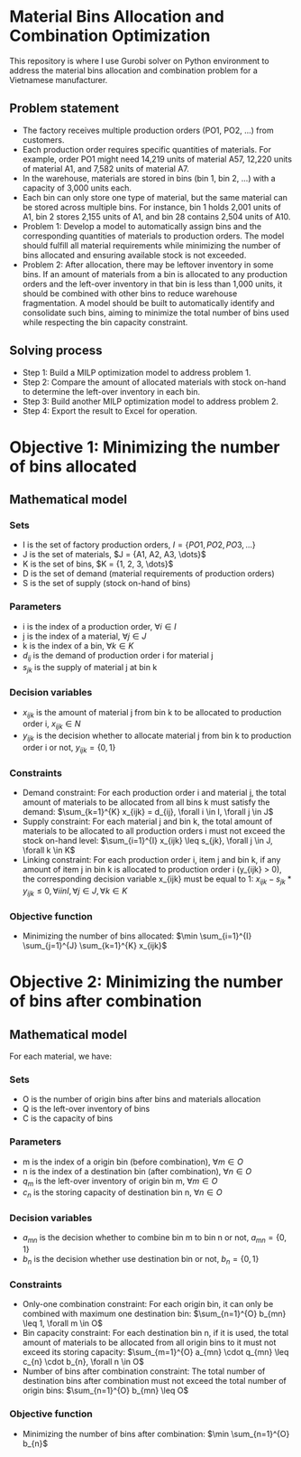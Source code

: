 # Material Bins Allocation and Combination Optimization
This repository is where I use Gurobi solver on Python environment to address the material bins allocation and combination problem for a Vietnamese manufacturer.

## Problem statement
- The factory receives multiple production orders (PO1, PO2, ...) from customers.
- Each production order requires specific quantities of materials. For example, order PO1 might need 14,219 units of material A57, 12,220 units of material A1, and 7,582 units of material A7.
- In the warehouse, materials are stored in bins (bin 1, bin 2, ...) with a capacity of 3,000 units each.
- Each bin can only store one type of material, but the same material can be stored across multiple bins. For instance, bin 1 holds 2,001 units of A1, bin 2 stores 2,155 units of A1, and bin 28 contains 2,504 units of A10.
- Problem 1: Develop a model to automatically assign bins and the corresponding quantities of materials to production orders. The model should fulfill all material requirements while minimizing the number of bins allocated and ensuring available stock is not exceeded.
- Problem 2: After allocation, there may be leftover inventory in some bins. If an amount of materials from a bin is allocated to any production orders and the left-over inventory in that bin is less than 1,000 units, it should be combined with other bins to reduce warehouse fragmentation. A model should be built to automatically identify and consolidate such bins, aiming to minimize the total number of bins used while respecting the bin capacity constraint.

## Solving process
- Step 1: Build a MILP optimization model to address problem 1.
- Step 2: Compare the amount of allocated materials with stock on-hand to determine the left-over inventory in each bin.
- Step 3: Build another MILP optimization model to address problem 2.
- Step 4: Export the result to Excel for operation.

# Objective 1: Minimizing the number of bins allocated
## Mathematical model
### Sets
- I is the set of factory production orders, $I = \{PO1, PO2, PO3, \dots\}$
- J is the set of materials, $J = \{A1, A2, A3, \dots}$
- K is the set of bins, $K = \{1, 2, 3, \dots}$
- D is the set of demand (material requirements of production orders)
- S is the set of supply (stock on-hand of bins)

### Parameters
- i is the index of a production order, $\forall i \in I$
- j is the index of a material, $\forall j \in J$
- k is the index of a bin, $\forall k \in K$
- $d_{ij}$ is the demand of production order i for material j
- $s_{jk}$ is the supply of material j at bin k

### Decision variables
- $x_{ijk}$ is the amount of material j from bin k to be allocated to production order i, $x_{ijk} \in N$
- $y_{ijk}$ is the decision whether to allocate material j from bin k to production order i or not, $y_{ijk} = \{0, 1\}$

### Constraints
- Demand constraint: For each production order i and material j, the total amount of materials to be allocated from all bins k must satisfy the demand: $\sum_{k=1}^{K} x_{ijk} = d_{ij}, \forall i \in I, \forall j \in J$
- Supply constraint: For each material j and bin k, the total amount of materials to be allocated to all production orders i must not exceed the stock on-hand level: $\sum_{i=1}^{I} x_{ijk} \leq s_{jk}, \forall j \in J, \forall k \in K$
- Linking constraint: For each production order i, item j and bin k, if any amount of item j in bin k is allocated to production order i (y_{ijk} > 0), the corresponding decision variable x_{ijk} must be equal to 1: $x_{ijk} - s_{jk} * y_{ijk} \leq 0, \forall i in I, \forall j \in J, \forall k \in K$

### Objective function
- Minimizing the number of bins allocated: $\min \sum_{i=1}^{I} \sum_{j=1}^{J} \sum_{k=1}^{K} x_{ijk}$

# Objective 2: Minimizing the number of bins after combination
## Mathematical model
For each material, we have:
### Sets
- O is the number of origin bins after bins and materials allocation
- Q is the left-over inventory of bins
- C is the capacity of bins

### Parameters
- m is the index of a origin bin (before combination), $\forall m \in O$
- n is the index of a destination bin (after combination), $\forall n \in O$
- $q_{m}$ is the left-over inventory of origin bin m, $\forall m \in O$
- $c_{n}$ is the storing capacity of destination bin n, $\forall n \in O$

### Decision variables
- $a_{mn}$ is the decision whether to combine bin m to bin n or not, $a_{mn} = \{0, 1\}$
- $b_{n}$ is the decision whether use destination bin or not, $b_{n} = \{0, 1\}$

### Constraints
- Only-one combination constraint: For each origin bin, it can only be combined with maximum one destination bin: $\sum_{n=1}^{O} b_{mn} \leq 1, \forall m \in O$
- Bin capacity constraint: For each destination bin n, if it is used, the total amount of materials to be allocated from all origin bins to it must not exceed its storing capacity: $\sum_{m=1}^{O} a_{mn} \cdot q_{mn} \leq c_{n} \cdot b_{n}, \forall n \in O$
- Number of bins after combination constraint: The total number of destination bins after combination must not exceed the total number of origin bins: $\sum_{n=1}^{O} b_{mn} \leq O$

### Objective function
- Minimizing the number of bins after combination: $\min \sum_{n=1}^{O} b_{n}$


